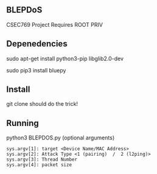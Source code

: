 ## BLEPDoS
CSEC769 Project
Requires ROOT PRIV

## Depenedencies
sudo apt-get install python3-pip libglib2.0-dev

sudo pip3 install bluepy

## Install
git clone should do the trick!

## Running
python3 BLEPDOS.py (optional arguments)

    sys.argv[1]: target <Device Name/MAC Address>
    sys.argv[2]: Attack Type <1 (pairing)  /  2 (l2ping)>
    sys.argv[3]: Thread Number
    sys.argv[4]: packet size
